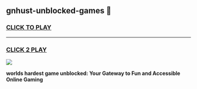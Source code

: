 
## gnhust-unblocked-games 👋
<h3>
<a href="https://premium.freeplayer.one?title=gnhust-unblocked-games&ref=14F">CLICK TO PLAY</a></h3>
<hr>

<h3>
<a href="https://premium.freeplayer.one?title=gnhust-unblocked-games&ref=14F">CLICK 2 PLAY</a>
  
</h3>

<a href="https://premium.freeplayer.one?title=gnhust-unblocked-games&ref=12F/"><img src="https://clearcache.store/games.png"></a>


**worlds hardest game unblocked: Your Gateway to Fun and Accessible Online Gaming**
